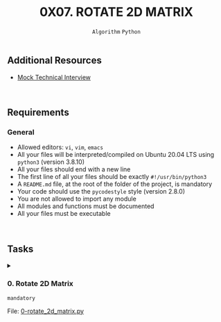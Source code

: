 <h1 align="center"><b>0X07. ROTATE 2D MATRIX</b></h1>
<div align="center"><code>Algorithm</code> <code>Python</code></div>

<!-- <br>
<hr>
<h3><a href=>Notes</a></h3>
<hr> -->


<!--==================================================-->
<br>

## Additional Resources
<ul>
<li><a href="https://intranet.alxswe.com/rltoken/4GPWA9C2AJHtpdGxuIHEPA" target="_blank" title="Mock Technical Interview">Mock Technical Interview</a></li>
</ul>


<!--==================================================-->
<br>

## Requirements
<h3>General</h3>

- Allowed editors: <code>vi</code>, <code>vim</code>, <code>emacs</code>
- All your files will be interpreted/compiled on Ubuntu 20.04 LTS using <code>python3</code> (version 3.8.10)
- All your files should end with a new line
- The first line of all your files should be exactly <code>#!/usr/bin/python3</code>
- A <code>README.md</code> file, at the root of the folder of the project, is mandatory
- Your code should use the <code>pycodestyle</code> style (version 2.8.0)
- You are not allowed to import any module
- All modules and functions must be documented
- All your files must be executable

<!--==================================================-->
<br>

## Tasks
<details>
<summary>

### 0. Rotate 2D Matrix
`mandatory`

File: [0-rotate_2d_matrix.py]()
</summary>

<p>Given an <code>n</code> x <code>n</code> 2D matrix, rotate it 90 degrees clockwise.</p>

<ul>
<li>Prototype: <code>def rotate_2d_matrix(matrix):</code></li>
<li>Do not return anything. The matrix must be edited <strong>in-place</strong>.</li>
<li>You can assume the matrix will have 2 dimensions and will not be empty.</li>
</ul>

<pre><code>jessevhedden$ cat main_0.py
#!/usr/bin/python3
"""
Test 0x07 - Rotate 2D Matrix
"""
rotate_2d_matrix = __import__('0-rotate_2d_matrix').rotate_2d_matrix

if __name__ == "__main__":
    matrix = [[1, 2, 3],
              [4, 5, 6],
              [7, 8, 9]]

    rotate_2d_matrix(matrix)
    print(matrix)

jessevhedden$
jessevhedden$ ./main_0.py
[[7, 4, 1],
[8, 5, 2],
[9, 6, 3]]
jessevhedden$
</code></pre>


</details>

